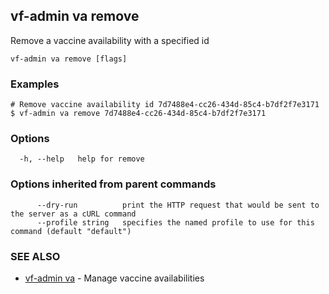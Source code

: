 ## vf-admin va remove

Remove a vaccine availability with a specified id

```
vf-admin va remove [flags]
```

### Examples

```
# Remove vaccine availability id 7d7488e4-cc26-434d-85c4-b7df2f7e3171
$ vf-admin va remove 7d7488e4-cc26-434d-85c4-b7df2f7e3171

```

### Options

```
  -h, --help   help for remove
```

### Options inherited from parent commands

```
      --dry-run          print the HTTP request that would be sent to the server as a cURL command
      --profile string   specifies the named profile to use for this command (default "default")
```

### SEE ALSO

* [vf-admin va](vf-admin_va.md)	 - Manage vaccine availabilities

